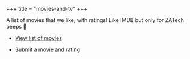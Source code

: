 +++
title = "movies-and-tv"
+++

A list of movies that we like, with ratings! Like IMDB but only for ZATech peeps 🦄

- [View list of movies](https://docs.google.com/spreadsheets/d/e/2PACX-1vS1rw_JQAuZgB6ZNrjmHJVurJhdEeFt5mDKEaw-hocIFKCrGVOvMgNTrabMuMHNZxertSTo0fW4JUus/pubhtml?gid=239468049&single=true)

- [Submit a movie and rating](https://docs.google.com/forms/d/e/1FAIpQLSdGtbpBcLHdNhJ64YpWGOBaHQyLTsELBxGG7WTMFHH7EEsemg/viewform)